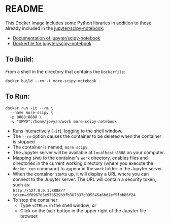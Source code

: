# README

This Docker image includes some Python libraries in addition to those already included in the [jupyter/scipy-notebook](https://hub.docker.com/r/jupyter/scipy-notebook):

* [Documentation of jupyter/scipy-notebook](https://jupyter-docker-stacks.readthedocs.io/en/latest/using/selecting.html#jupyter-scipy-notebook)
* [Dockerfile for jupyter/scipy-notebook](https://hub.docker.com/r/jupyter/scipy-notebook/dockerfile)

## To Build:
From a shell in the directory that contains the `Dockerfile`:
```{bash}
docker build --rm -t more-scipy-notebook .
```

## To Run:
```{bash}
docker run -it --rm \
  --name more-scipy \
  -p 8888:8888 \
  -v "$PWD":/home/jovyan/work more-scipy-notebook
```

* Runs interactively (`-it`), logging to the shell window.
* The `--rm` option causes the container to be deleted when the container is stopped.
* The container is named, `more-scipy`.
* The Jupyter server will be available at `localhost:8888` on your computer.
* Mapping `$PWD` to the container's `work` directory, enables files and directories in the current working directory (where you execute the `docker run` command) to appear in the `work` folder in the Jupyter server.
* When the container starts up, it will display a URL where you can connect to the Jupyter server. The URL will contain a security token, such as:  
    `http://127.0.0.1:8888/?token=df8967d5e976529b9fb387337c095545a6bd1ef5fbb86f24`
* To stop the container:
    * Type `<CTRL>c` in the shell window; _or_
    * Click on the `Quit` button in the upper right of the Jupyter file browser.
